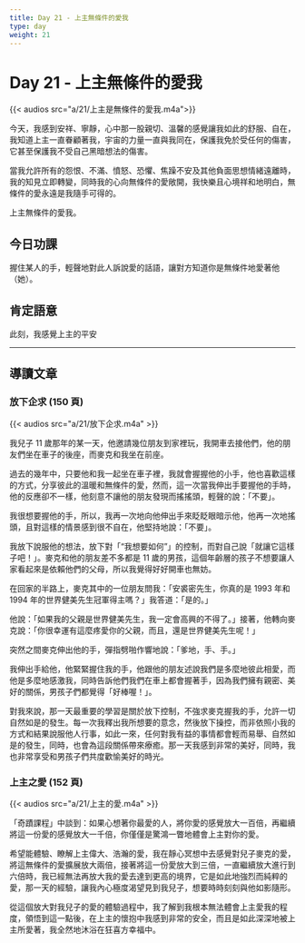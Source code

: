 ```yaml
---
title: Day 21 - 上主無條件的愛我
type: day
weight: 21
---
```


# Day 21 - 上主無條件的愛我

{{< audios src="a/21/上主是無條件的愛我.m4a">}}

今天，我感到安祥、寧靜，心中那一股親切、溫馨的感覺讓我如此的舒服、自在，我知道上主一直眷顧著我，宇宙的力量一直與我同在，保護我免於受任何的傷害，它甚至保護我不受自己黑暗想法的傷害。

當我允許所有的怨恨、不滿、憤怒、恐懼、焦躁不安及其他負面思想情緒遠離時，我的知見立即轉變，同時我的心向無條件的愛敞開，我快樂且心境祥和地明白，無條件的愛永遠是我隨手可得的。

上主無條件的愛我。


## 今日功課

握住某人的手，輕聲地對此人訴說愛的話語，讓對方知道你是無條件地愛著他（她）。

## 肯定語意

此刻，我感覺上主的平安

---

## 導讀文章

### 放下企求 (150 頁)

{{< audios src="a/21/放下企求.m4a" >}}

我兒子 11 歲那年的某一天，他邀請幾位朋友到家裡玩，我開車去接他們，他的朋友們坐在車子的後座，而麥克和我坐在前座。

過去的幾年中，只要他和我一起坐在車子裡，我就會握握他的小手，他也喜歡這樣的方式，分享彼此的溫暖和無條件的愛，然而，這一次當我伸出手要握他的手時，他的反應卻不一樣，他刻意不讓他的朋友發現而搖搖頭，輕聲的說：「不要」。

我很想要握他的手，所以，我再一次地向他伸出手來眨眨眼暗示他，他再一次地搖頭，且對這樣的情景感到很不自在，他堅持地說：「不要」。

我放下說服他的想法，放下對「“我想要如何”」的控制，而對自己說「就讓它這樣子吧！」。麥克和他的朋友差不多都是 11 歲的男孩，這個年齡層的孩子不想要讓人家看起來是依賴他們的父母，所以我覺得好好開車也無妨。

在回家的半路上，麥克其中的一位朋友問我：「安裘密先生，你真的是 1993 年和 1994 年的世界健美先生冠軍得主嗎？」我答道：「是的。」

他說：「如果我的父親是世界健美先生，我一定會高興的不得了。」接著，他轉向麥克說：「你很幸運有這麼疼愛你的父親，而且，還是世界健美先生呢！」

突然之間麥克伸出他的手，彈指劈啪作響地說：「爹地，手、手。」

我伸出手給他，他緊緊握住我的手，他跟他的朋友述說我們是多麼地彼此相愛，而他是多麼地感激我，同時告訴他們我們在車上都會握著手，因為我們擁有親密、美好的關係，男孩子們都覺得「好棒喔！」。

對我來說，那一天最重要的學習是關於放下控制，不強求麥克握我的手，允許一切自然如是的發生。每一次我釋出我所想要的意念，然後放下操控，而非依照小我的方式和結果說服他人行事，如此一來，任何對我有益的事情都會輕而易舉、自然如是的發生，同時，也會為這段關係帶來療癒。那一天我感到非常的美好，同時，我也非常享受和男孩子們共度歡愉美好的時光。

### 上主之愛 (152 頁)

{{< audios src="a/21/上主的愛.m4a" >}}

「奇蹟課程」中談到：如果心想著你最愛的人，將你愛的感覺放大一百倍，再繼續將這一份愛的感覺放大一千倍，你僅僅是驚鴻一瞥地體會上主對你的愛。

希望能體驗、瞭解上主偉大、浩瀚的愛，我在靜心冥想中去感覺對兒子麥克的愛，將這無條件的愛擴展放大兩倍，接著將這一份愛放大到三倍，一直繼續放大進行到六倍時，我已經無法再放大我的愛去達到更高的境界，它是如此地強烈而純粹的愛，那一天的經驗，讓我內心極度渴望見到我兒子，想要時時刻刻與他如影隨形。

從這個放大對我兒子的愛的體驗過程中，我了解到我根本無法體會上主愛我的程度，領悟到這一點後，在上主的懷抱中我感到非常的安全，而且是如此深深地被上主所愛著，我全然地沐浴在狂喜方幸福中。
